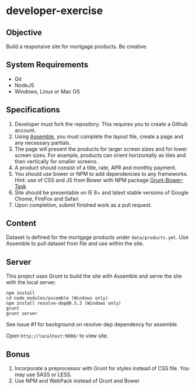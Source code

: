 # developer-exercise

## Objective

Build a responsive site for mortgage products.  Be creative.

## System Requirements
* Git
* NodeJS
* Windows, Linux or Mac OS

## Specifications

1. Developer must fork the repository. This requires you to create a Github account.
2. Using [Assemble](http://assemble.io/), you must complete the layout file, create a page and any necessary partials.
3. The page will present the products for larger screen sizes and for lower screen sizes.  For example, products can orient horizontally as tiles and then vertically for smaller screens.
4. A product should consist of a title, rate, APR and monthly payment.
5. You should use bower or NPM to add dependencies to any frameworks.  Hint: use of CSS and JS from Bower with NPM package [Grunt-Bower-Task](https://www.npmjs.com/package/grunt-bower-task)
6. Site should be presentable on IE 8+ and latest stable versions of Google Chome, FireFox and Safari
7. Upon completion, submit finished work as a pull request.

## Content

Dataset is defined for the mortgage products under `data/products.yml`.  Use Assemble to pull dataset from file and use within the site.

## Server
This project uses Grunt to build the site with Assemble and serve the site with the local server.

```
npm install
cd node_modules/assemble (Windows only)
npm install resolve-dep@0.5.3 (Windows only)
grunt
grunt server
```
See issue #1 for background on resolve-dep dependency for assemble

Open `http://localhost:9000/` to view site.

## Bonus
1. Incorporate a preprocessor with Grunt for styles instead of CSS file.  You may use SASS or LESS.
2. Use NPM and WebPack instead of Grunt and Bower